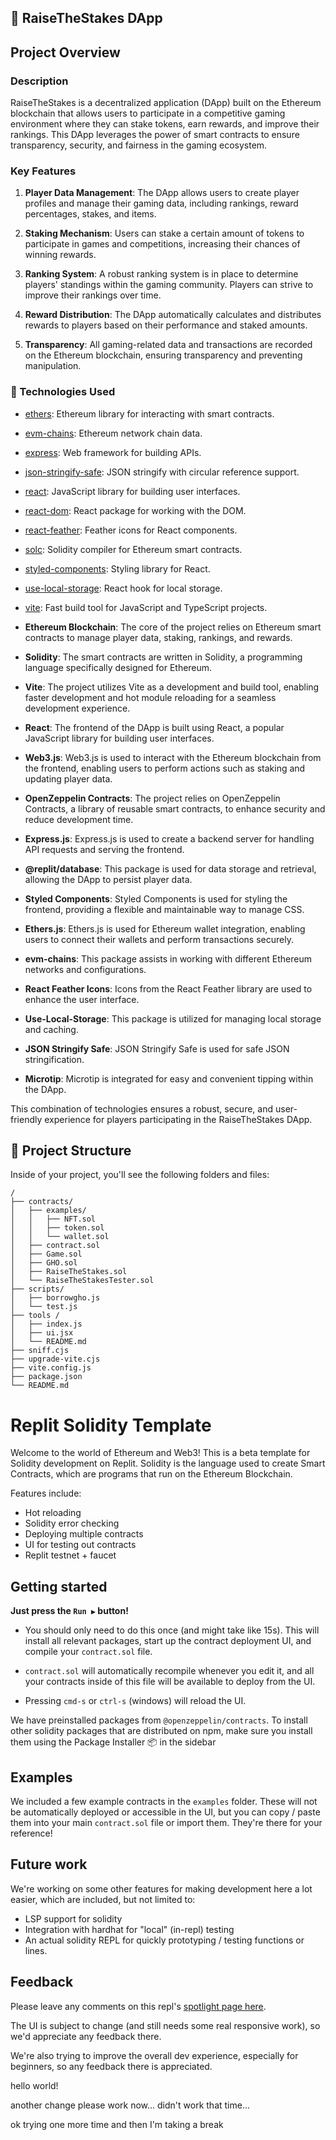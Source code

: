 ## 📜 RaiseTheStakes DApp

## Project Overview

### Description

RaiseTheStakes is a decentralized application (DApp) built on the Ethereum blockchain that allows users to participate in a competitive gaming environment where they can stake tokens, earn rewards, and improve their rankings. This DApp leverages the power of smart contracts to ensure transparency, security, and fairness in the gaming ecosystem.

### Key Features

1. **Player Data Management**: The DApp allows users to create player profiles and manage their gaming data, including rankings, reward percentages, stakes, and items.

2. **Staking Mechanism**: Users can stake a certain amount of tokens to participate in games and competitions, increasing their chances of winning rewards.

3. **Ranking System**: A robust ranking system is in place to determine players' standings within the gaming community. Players can strive to improve their rankings over time.

4. **Reward Distribution**: The DApp automatically calculates and distributes rewards to players based on their performance and staked amounts.

5. **Transparency**: All gaming-related data and transactions are recorded on the Ethereum blockchain, ensuring transparency and preventing manipulation.

### 🔧 Technologies Used

- [ethers](https://github.com/ethers-io/ethers.js/): Ethereum library for interacting with smart contracts.
- [evm-chains](https://github.com/ethereum-lists/chains): Ethereum network chain data.
- [express](https://expressjs.com/): Web framework for building APIs.
- [json-stringify-safe](https://www.npmjs.com/package/json-stringify-safe): JSON stringify with circular reference support.
- [react](https://reactjs.org/): JavaScript library for building user interfaces.
- [react-dom](https://reactjs.org/docs/react-dom.html): React package for working with the DOM.
- [react-feather](https://feathericons.com/): Feather icons for React components.
- [solc](https://docs.soliditylang.org/en/v0.8.17/using-the-compiler.html): Solidity compiler for Ethereum smart contracts.
- [styled-components](https://styled-components.com/): Styling library for React.
- [use-local-storage](https://www.npmjs.com/package/use-local-storage): React hook for local storage.
- [vite](https://vitejs.dev/): Fast build tool for JavaScript and TypeScript projects.


- **Ethereum Blockchain**: The core of the project relies on Ethereum smart contracts to manage player data, staking, rankings, and rewards.

- **Solidity**: The smart contracts are written in Solidity, a programming language specifically designed for Ethereum.

- **Vite**: The project utilizes Vite as a development and build tool, enabling faster development and hot module reloading for a seamless development experience.

- **React**: The frontend of the DApp is built using React, a popular JavaScript library for building user interfaces.

- **Web3.js**: Web3.js is used to interact with the Ethereum blockchain from the frontend, enabling users to perform actions such as staking and updating player data.

- **OpenZeppelin Contracts**: The project relies on OpenZeppelin Contracts, a library of reusable smart contracts, to enhance security and reduce development time.

- **Express.js**: Express.js is used to create a backend server for handling API requests and serving the frontend.

- **@replit/database**: This package is used for data storage and retrieval, allowing the DApp to persist player data.

- **Styled Components**: Styled Components is used for styling the frontend, providing a flexible and maintainable way to manage CSS.

- **Ethers.js**: Ethers.js is used for Ethereum wallet integration, enabling users to connect their wallets and perform transactions securely.

- **evm-chains**: This package assists in working with different Ethereum networks and configurations.

- **React Feather Icons**: Icons from the React Feather library are used to enhance the user interface.

- **Use-Local-Storage**: This package is utilized for managing local storage and caching.

- **JSON Stringify Safe**: JSON Stringify Safe is used for safe JSON stringification.

- **Microtip**: Microtip is integrated for easy and convenient tipping within the DApp.

This combination of technologies ensures a robust, secure, and user-friendly experience for players participating in the RaiseTheStakes DApp.

## 🚀 Project Structure

Inside of your project, you'll see the following folders and files:

```
/
├── contracts/
│   ├── examples/
│   │   ├── NFT.sol
│   │   ├── token.sol
│   │   └── wallet.sol
│   ├── contract.sol
│   ├── Game.sol
│   ├── GHO.sol
│   ├── RaiseTheStakes.sol
│   └── RaiseTheStakesTester.sol
├── scripts/
│   ├── borrowgho.js
│   └── test.js
├── tools /
│   ├── index.js
│   ├── ui.jsx
│   └── README.md
├── sniff.cjs
├── upgrade-vite.cjs
├── vite.config.js
├── package.json
└── README.md
```
# Replit Solidity Template
Welcome to the world of Ethereum and Web3! This is a beta template for Solidity development on Replit. Solidity is the language used to create Smart Contracts, which are programs that run on the Ethereum Blockchain.

Features include:
- Hot reloading
- Solidity error checking
- Deploying multiple contracts
- UI for testing out contracts
- Replit testnet + faucet

## Getting started
**Just press the `Run ▶️` button!**

- You should only need to do this once (and might take like 15s). This will install all relevant packages, start up the contract deployment UI, and compile your `contract.sol` file.

- `contract.sol` will automatically recompile whenever you edit it, and all your contracts inside of this file will be available to deploy from the UI.

- Pressing `cmd-s` or `ctrl-s` (windows) will reload the UI.

We have preinstalled packages from `@openzeppelin/contracts`. To install other solidity packages that are distributed on npm, make sure you install them using the Package Installer 📦 in the sidebar

## Examples

We included a few example contracts in the `examples` folder. These will not be automatically deployed or accessible in the UI, but you can copy / paste them into your main `contract.sol` file or import them. They're there for your reference!

## Future work

We're working on some other features for making development here a lot easier, which are included, but not limited to:

- LSP support for solidity
- Integration with hardhat for "local" (in-repl) testing
- An actual solidity REPL for quickly prototyping / testing functions or lines.

## Feedback

Please leave any comments on this repl's [spotlight page here](https://replit.com/@replit/Solidity-starter-beta?v=1).

The UI is subject to change (and still needs some real responsive work), so we'd appreciate any feedback there. 

We're also trying to improve the overall dev experience, especially for beginners, so any feedback there is appreciated. 

hello world!

another change
please work now...
didn't work that time...

ok trying one more time and then I'm taking a break
